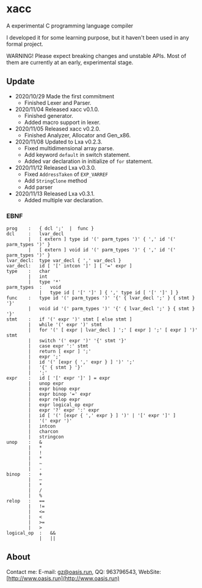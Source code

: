 # xacc

A experimental C programming language compiler

I developed it for some learning purpose, but it haven't been used in any formal project.

WARNING! Please expect breaking changes and unstable APIs. Most of them are currently at an early, experimental stage.

## Update

* 2020/10/29 Made the first commitment
  * Finished Lexer and Parser.
* 2020/11/04 Released xacc v0.1.0.
  * Finished generator.
  * Added macro support in lexer.
* 2020/11/05 Released xacc v0.2.0.
  * Finished Analyzer, Allocator and Gen_x86.
* 2020/11/08 Updated to Lxa v0.2.3.
  * Fixed multidimensional array parse.
  *  Add keyword `default` in switch statement.
  * Added var declaration in initialize of `for` statement.
* 2020/11/12 Released Lxa v0.3.0.
  * Fixed `AddressTaken` of `EXP_VARREF`
  * Add `StringClone` method
  * Add parser
* 2020/11/13 Released Lxa v0.3.1.
  * Added multiple var declaration.

### EBNF

```ebnf
prog    :   { dcl ';'  |  func }
dcl     :   lvar_decl
        |   [ extern ] type id '(' parm_types ')' { ',' id '(' parm_types ')' }
        |   [ extern ] void id '(' parm_types ')' { ',' id '(' parm_types ')' }
lvar_decl:  type var_decl { ',' var_decl }
var_decl:   id [ '[' intcon ']' ] [ '=' expr ]
type    :   char
        |   int
        |   type '*'
parm_types  :   void
            |   type id [ '[' ']' ] { ',' type id [ '[' ']' ] }
func    :   type id '(' parm_types ')' '{' { lvar_decl ';' } { stmt } '}'
        |   void id '(' parm_types ')' '{' { lvar_decl ';' } { stmt } '}'
stmt    :   if '(' expr ')' stmt [ else stmt ]
        |   while '(' expr ')' stmt
        |   for '(' [ expr | lvar_decl ] ';' [ expr ] ';' [ expr ] ')' stmt
        |   switch '(' expr ')' '{' stmt '}'
        |   case expr ':' stmt
        |   return [ expr ] ';'
        |   expr ';'
        |   id '(' [expr { ',' expr } ] ')' ';'
        |   '{' { stmt } '}'
        |   ';'
expr    :   id [ '[' expr ']' ] = expr
        |   unop expr
        |   expr binop expr
        |   expr binop '=' expr
        |   expr relop expr
        |   expr logical_op expr
        |   expr '?' expr ':' expr
        |   id [ '(' [expr { ',' expr } ] ')' | '[' expr ']' ]
        |   '(' expr ')'
        |   intcon
        |   charcon
        |   stringcon
unop    :   &
        |   *
        |   !
        |   *
        |   ~
        |   -
binop   :   +
        |   –
        |   *
        |   /
        |   %
relop   :   ==
        |   !=
        |   <=
        |   <
        |   >=
        |   >
logical_op  :   &&
            |   ||
```

## About

Contact me: E-mail: gz@oasis.run, QQ: 963796543, WebSite: [http://www.oasis.run](http://www.oasis.run)
